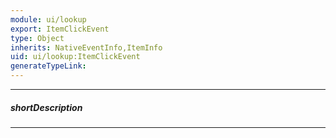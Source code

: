 ```yaml
---
module: ui/lookup
export: ItemClickEvent
type: Object
inherits: NativeEventInfo,ItemInfo
uid: ui/lookup:ItemClickEvent
generateTypeLink: 
---
```

---
##### shortDescription
<!-- Description goes here -->

---
<!-- Description goes here -->